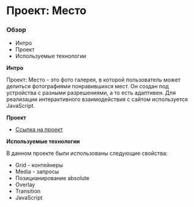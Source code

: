 # Проект: Место

### Обзор

* Интро
* Проект
* Используемые технологии

**Интро**

Проект: Место - это фото галерея, в которой пользователь может делиться фотографиями понравившихся мест. 
Он создан под устройства с разными разрешениями, а то есть адаптивен.
Для реализации интерактивного взаимодействия с сайтом используется JavaScript.

**Проект**

* [Ссылка на проект](https://artivanika.github.io/mesto/)

**Используемые технологии**

В данном проекте были использованы следующие свойства:

* Grid - контейнеры
* Media - запросы
* Позицианирование absolute
* Overlay
* Transition
* JavaScript







